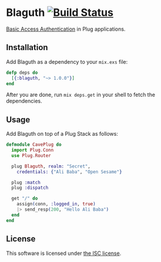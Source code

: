 # Blaguth [![Build Status](https://travis-ci.org/lexmag/blaguth.svg)](https://travis-ci.org/lexmag/blaguth)

[Basic Access Authentication](http://tools.ietf.org/html/rfc2617) in Plug applications.

## Installation

Add Blaguth as a dependency to your `mix.exs` file:

```elixir
defp deps do
  [{:blaguth, "~> 1.0.0"}]
end
```

After you are done, run `mix deps.get` in your shell to fetch the dependencies.

## Usage

Add Blaguth on top of a Plug Stack as follows:

```elixir
defmodule CavePlug do
  import Plug.Conn
  use Plug.Router

  plug Blaguth, realm: "Secret",
    credentials: {"Ali Baba", "Open Sesame"}

  plug :match
  plug :dispatch

  get "/" do
    assign(conn, :logged_in, true)
    |> send_resp(200, "Hello Ali Baba")
  end
end
```

## License

This software is licensed under [the ISC license](LICENSE).
